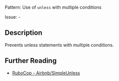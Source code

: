 Pattern: Use of `unless` with multiple conditions

Issue: -

## Description

Prevents unless statements with multiple conditions.

## Further Reading

* [RuboCop - Airbnb/SimpleUnless](https://github.com/airbnb/ruby/blob/master/rubocop-airbnb/lib/rubocop/cop/airbnb/simple_unless.rb)
